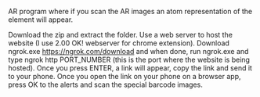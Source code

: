 AR program where if you scan the AR images an atom representation of the element will appear.

Download the zip and extract the folder. Use a web server to host the website (I use 2.00 OK! webserver for chrome extension). Download ngrok.exe https://ngrok.com/download and when done, run ngrok.exe and type ngrok http PORT_NUMBER (this is the port where the website is being hosted). Once you press ENTER, a link will appear, copy the link and send it to your phone. Once you open the link on your phone on a browser app, press OK to the alerts and scan the special barcode images.
